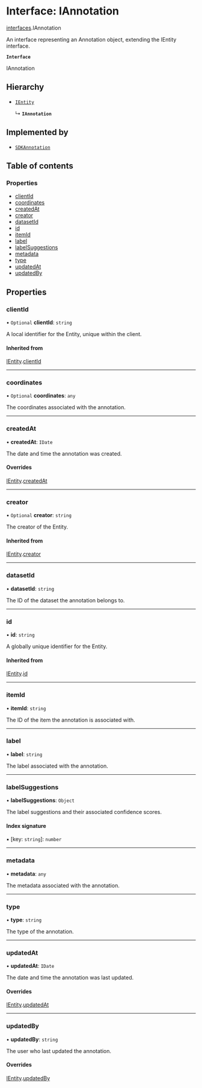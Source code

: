 # Interface: IAnnotation

[interfaces](./index.md).IAnnotation

An interface representing an Annotation object, extending the IEntity interface.

**`Interface`**

IAnnotation

## Hierarchy

- [`IEntity`](IEntity.md)

  ↳ **`IAnnotation`**

## Implemented by

- [`SDKAnnotation`](../classes/SDKAnnotation.md)

## Table of contents

### Properties

- [clientId](IAnnotation.md#clientid)
- [coordinates](IAnnotation.md#coordinates)
- [createdAt](IAnnotation.md#createdat)
- [creator](IAnnotation.md#creator)
- [datasetId](IAnnotation.md#datasetid)
- [id](IAnnotation.md#id)
- [itemId](IAnnotation.md#itemid)
- [label](IAnnotation.md#label)
- [labelSuggestions](IAnnotation.md#labelsuggestions)
- [metadata](IAnnotation.md#metadata)
- [type](IAnnotation.md#type)
- [updatedAt](IAnnotation.md#updatedat)
- [updatedBy](IAnnotation.md#updatedby)

## Properties

### clientId

• `Optional` **clientId**: `string`

A local identifier for the Entity, unique within the client.

#### Inherited from

[IEntity](IEntity.md).[clientId](IEntity.md#clientid)

___

### coordinates

• `Optional` **coordinates**: `any`

The coordinates associated with the annotation.

___

### createdAt

• **createdAt**: `IDate`

The date and time the annotation was created.

#### Overrides

[IEntity](IEntity.md).[createdAt](IEntity.md#createdat)

___

### creator

• `Optional` **creator**: `string`

The creator of the Entity.

#### Inherited from

[IEntity](IEntity.md).[creator](IEntity.md#creator)

___

### datasetId

• **datasetId**: `string`

The ID of the dataset the annotation belongs to.

___

### id

• **id**: `string`

A globally unique identifier for the Entity.

#### Inherited from

[IEntity](IEntity.md).[id](IEntity.md#id)

___

### itemId

• **itemId**: `string`

The ID of the item the annotation is associated with.

___

### label

• **label**: `string`

The label associated with the annotation.

___

### labelSuggestions

• **labelSuggestions**: `Object`

The label suggestions and their associated confidence scores.

#### Index signature

▪ [key: `string`]: `number`

___

### metadata

• **metadata**: `any`

The metadata associated with the annotation.

___

### type

• **type**: `string`

The type of the annotation.

___

### updatedAt

• **updatedAt**: `IDate`

The date and time the annotation was last updated.

#### Overrides

[IEntity](IEntity.md).[updatedAt](IEntity.md#updatedat)

___

### updatedBy

• **updatedBy**: `string`

The user who last updated the annotation.

#### Overrides

[IEntity](IEntity.md).[updatedBy](IEntity.md#updatedby)
